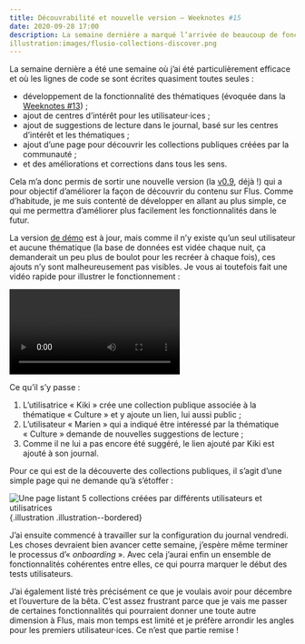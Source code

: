 ```yaml
---
title: Découvrabilité et nouvelle version – Weeknotes #15
date: 2020-09-28 17:00
description: La semaine dernière a marqué l’arrivée de beaucoup de fonctionnalités dans Flus et d’une nouvelle version.
illustration:images/flusio-collections-discover.png
---
```


La semaine dernière a été une semaine où j’ai été particulièrement efficace et
où les lignes de code se sont écrites quasiment toutes seules :

- développement de la fonctionnalité des thématiques (évoquée dans la
  [Weeknotes #13](weeknotes-13.html)) ;
- ajout de centres d’intérêt pour les utilisateur‧ices ;
- ajout de suggestions de lecture dans le journal, basé sur les centres
  d’intérêt et les thématiques ;
- ajout d’une page pour découvrir les collections publiques créées par la
  communauté ;
- et des améliorations et corrections dans tous les sens.

Cela m’a donc permis de sortir une nouvelle version (la [v0.9](https://github.com/flusio/flusio/releases/tag/v0.9),
déjà !) qui a pour objectif d’améliorer la façon de découvrir du contenu sur
Flus. Comme d’habitude, je me suis contenté de développer en allant au plus
simple, ce qui me permettra d’améliorer plus facilement les fonctionnalités
dans le futur.

La version [de démo](https://demo.flus.fr/login) est à jour, mais comme il
n’y existe qu’un seul utilisateur et aucune thématique (la base de données est
vidée chaque nuit, ça demanderait un peu plus de boulot pour les recréer à
chaque fois), ces ajouts n’y sont malheureusement pas visibles. Je vous ai
toutefois fait une vidéo rapide pour illustrer le fonctionnement :

<video controls class="illustration illustration--bordered">
    <source src="videos/flusio-news-topics-1.webm" type="video/webm">
    <source src="videos/flusio-news-topics-1.mp4" type="video/mp4">
</video>

Ce qu’il s’y passe :

1. L’utilisatrice « Kiki » crée une collection publique associée à la
   thématique « Culture » et y ajoute un lien, lui aussi public ;
2. L’utilisateur « Marien » qui a indiqué être intéressé par la thématique
   « Culture » demande de nouvelles suggestions de lecture ;
3. Comme il ne lui a pas encore été suggéré, le lien ajouté par Kiki est ajouté
   à son journal.

Pour ce qui est de la découverte des collections publiques, il s’agit d’une
simple page qui ne demande qu’à s’étoffer :

![Une page listant 5 collections créées par différents utilisateurs et utilisatrices](images/flusio-collections-discover.png){.illustration .illustration--bordered}

J’ai ensuite commencé à travailler sur la configuration du journal vendredi.
Les choses devraient bien avancer cette semaine, j’espère même terminer le
processus d’« <em lang="en">onboarding</em> ». Avec cela j’aurai enfin un
ensemble de fonctionnalités cohérentes entre elles, ce qui pourra marquer le
début des tests utilisateurs.

J’ai également listé très précisément ce que je voulais avoir pour décembre et
l’ouverture de la bêta. C’est assez frustrant parce que je vais me passer de
certaines fonctionnalités qui pourraient donner une toute autre dimension à Flus,
mais mon temps est limité et je préfère arrondir les angles pour les premiers
utilisateur‧ices. Ce n’est que partie remise !

